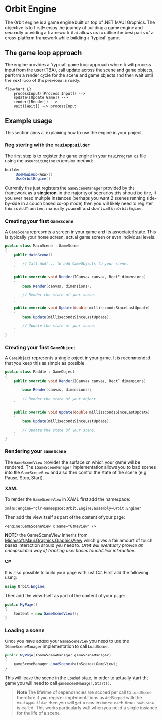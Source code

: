 # Orbit Engine

The Orbit engine is a game engine built on top of .NET MAUI Graphics. The objective is to firstly enjoy the journey of building a game engine and secondly providing a framework that allows us to utilise the best parts of a cross-platform framework while building a 'typical' game.

## The game loop approach

The engine provides a 'typical' game loop approach where it will process input from the user (TBA), call update across the scene and game objects, perform a render cycle for the scene and game objects and then wait until the next loop of the previous is ready.

```mermaid
flowchart LR
    processInput([Process Input]) -->
    update([Update Game]) -->
    render([Render]) -->
    wait([Wait]) --> processInput
```

## Example usage

This section aims at explaining how to use the engine in your project.

### Registering with the `MauiAppBuilder`

The first step is to register the game engine in your `MauiProgram.cs` file using the `UseOrbitEngine` extension method:

```csharp
builder
    .UseMauiApp<App>()
    .UseOrbitEngine()
```

Currently this just registers the `GameSceneManager` provided by the framework as a **singleton**. In the majority of scenarios this should be fine, if you ever need multiple instances (perhaps you want 2 scenes running side-by-side in a couch based co-op mode) then you will likely need to register this as `AddTransient` manually yourself and don't call `UseOrbitEngine`.

### Creating your first `GameScene`

A `GameScene` represents a screen in your game and its associated state. This is typically your home screen, actual game screen or even individual levels.

```csharp
public class MainScene : GameScene
{
    public MainScene()
    {
        // Call Add(..) to add GameObjects to your scene.
    }

    public override void Render(ICanvas canvas, RectF dimensions)
    {
        base.Render(canvas, dimensions);

        // Render the state of your scene.
    }

    public override void Update(double millisecondsSinceLastUpdate)
    {
        base.Update(millisecondsSinceLastUpdate);

        // Update the state of your scene.
    }
}
```

### Creating your first `GameObject`

A `GameObject` represents a single object in your game. It is recommended that you keep this as simple as possible.

```csharp
public class Paddle : GameObject
{
    public override void Render(ICanvas canvas, RectF dimensions)
    {
        base.Render(canvas, dimensions);
    
        // Render the state of your object.
    }

    public override void Update(double millisecondsSinceLastUpdate)
    {
        base.Update(millisecondsSinceLastUpdate);

        // Update the state of your scene.
    }
}
```

### Rendering your `GameScene`

The `GameSceneView` provides the surface on which your game will be rendered. The `IGameSceneManager` implementation allows you to load scenes into the `GameSceneView` and also then control the state of the scene (e.g. Pause, Stop, Start).

#### XAML

To render the `GameSceneView` in XAML first add the namespace:

```xaml
xmlns:engine="clr-namespace:Orbit.Engine;assembly=Orbit.Engine"
```

Then add the view itself as part of the content of your page:

```xaml
<engine:GameSceneView x:Name="GameView" />
```

**NOTE:** the GameSceneView inherits from [Microsoft.Maui.Graphics.GraphicsView](https://docs.microsoft.com/dotnet/maui/user-interface/graphics/) which gives a fair amount of touch based interaction should you need to. *Orbit will eventually provide an encapsulated way of tracking user based touch/click interaction.*

#### C#

It is also possible to build your page with just C#. First add the following using:

```csharp
using Orbit.Engine;
```

Then add the view itself as part of the content of your page:

```csharp
public MyPage()
{
    Content = new GameSceneView();
}
```

### Loading a scene

Once you have added your `GameSceneView` you need to use the `IGameSceneManager` implementation to call `LoadScene`.

```csharp
public MyPage(IGameSceneManager gameSceneManager)
{
    gameSceneManager.LoadScene<MainScene>(GameView);
}
```

This will leave the scene in the `Loaded` state, in order to actually start the game you will need to call `gameSceneManager.Start()`.

> **Note**
> The lifetime of dependencies are scoped per call to `LoadScene` therefore if you register implementations as `AddScoped` with the `MauiAppBuilder` then you will get a new instance each time `LoadScene` is called. This works particularly well when you need a single instance for the life of a scene.
